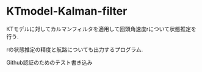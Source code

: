 # KTmodel-Kalman-filter
KTモデルに対してカルマンフィルタを適用して回頭角速度rについて状態推定を行う.

rの状態推定の精度と航路についても出力するプログラム.

Github認証のためのテスト書き込み
